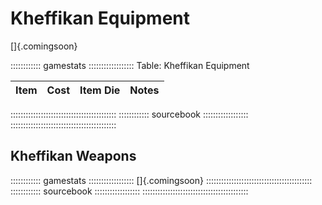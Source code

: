 # Kheffikan Equipment

[]{.comingsoon}

:::::::::::: gamestats ::::::::::::::::::
Table: Kheffikan Equipment

| Item | Cost | Item Die | Notes |
| :--- | :--: | :------- | :---- |
::::::::::::::::::::::::::::::::::::::::::
:::::::::::: sourcebook ::::::::::::::::::
::::::::::::::::::::::::::::::::::::::::::

## Kheffikan Weapons

:::::::::::: gamestats ::::::::::::::::::
[]{.comingsoon}
::::::::::::::::::::::::::::::::::::::::::
:::::::::::: sourcebook ::::::::::::::::::
::::::::::::::::::::::::::::::::::::::::::

